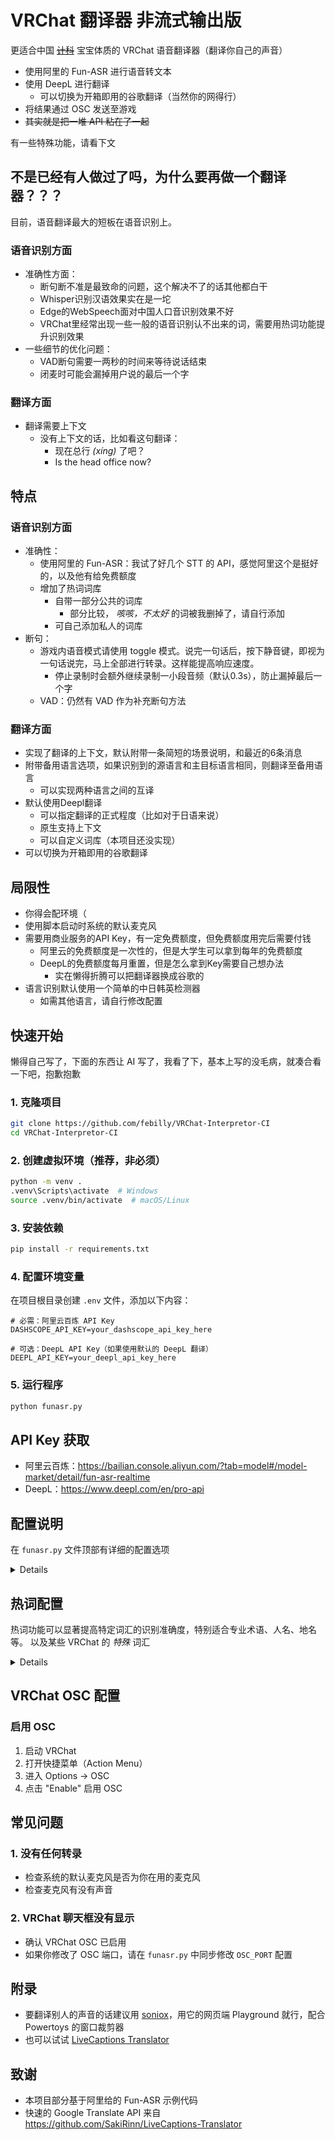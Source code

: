 # VRChat 翻译器 非流式输出版

更适合中国 [~~计科~~](#局限性) 宝宝体质的 VRChat 语音翻译器（翻译你自己的声音）

- 使用阿里的 Fun-ASR 进行语音转文本
- 使用 DeepL 进行翻译
    - 可以切换为开箱即用的谷歌翻译（当然你的网得行）
- 将结果通过 OSC 发送至游戏
- ~~其实就是把一堆 API 粘在了一起~~

有一些特殊功能，请看下文

## 不是已经有人做过了吗，为什么要再做一个翻译器？？？

目前，语音翻译最大的短板在语音识别上。

### 语音识别方面
- 准确性方面：
    - 断句断不准是最致命的问题，这个解决不了的话其他都白干
    - Whisper识别汉语效果实在是一坨
    - Edge的WebSpeech面对中国人口音识别效果不好
    - VRChat里经常出现一些一般的语音识别认不出来的词，需要用热词功能提升识别效果
- 一些细节的优化问题：
    - VAD断句需要一两秒的时间来等待说话结束
    - 闭麦时可能会漏掉用户说的最后一个字

### 翻译方面
- 翻译需要上下文
    - 没有上下文的话，比如看这句翻译：
        - 现在总行 _(xíng)_ 了吧？
        - Is the head office now?

## 特点

### 语音识别方面

- 准确性：
    - 使用阿里的 Fun-ASR：我试了好几个 STT 的 API，感觉阿里这个是挺好的，以及他有给免费额度
    - 增加了热词词库
        - 自带一部分公共的词库
            - 部分比较， _咳咳，不太好_ 的词被我删掉了，请自行添加
        - 可自己添加私人的词库
- 断句：
    - 游戏内语音模式请使用 toggle 模式。说完一句话后，按下静音键，即视为一句话说完，马上全部进行转录。这样能提高响应速度。
        - 停止录制时会额外继续录制一小段音频（默认0.3s），防止漏掉最后一个字
    - VAD：仍然有 VAD 作为补充断句方法

### 翻译方面

- 实现了翻译的上下文，默认附带一条简短的场景说明，和最近的6条消息
- 附带备用语言选项，如果识别到的源语言和主目标语言相同，则翻译至备用语言
    - 可以实现两种语言之间的互译
- 默认使用Deepl翻译
    - 可以指定翻译的正式程度（比如对于日语来说）
    - 原生支持上下文
    - 可以自定义词库（本项目还没实现）
- 可以切换为开箱即用的谷歌翻译

## 局限性
- 你得会配环境（
- 使用脚本启动时系统的默认麦克风
- 需要用商业服务的API Key，有一定免费额度，但免费额度用完后需要付钱
    - 阿里云的免费额度是一次性的，但是大学生可以拿到每年的免费额度
    - DeepL的免费额度每月重置，但是怎么拿到Key需要自己想办法
        - 实在懒得折腾可以把翻译器换成谷歌的
- 语言识别默认使用一个简单的中日韩英检测器
    - 如需其他语言，请自行修改配置

## 快速开始

懒得自己写了，下面的东西让 AI 写了，我看了下，基本上写的没毛病，就凑合看一下吧，抱歉抱歉

### 1. 克隆项目

```bash
git clone https://github.com/febilly/VRChat-Interpretor-CI
cd VRChat-Interpretor-CI
```

### 2. 创建虚拟环境（推荐，非必须）

```bash
python -m venv .
.venv\Scripts\activate  # Windows
source .venv/bin/activate  # macOS/Linux
```

### 3. 安装依赖

```bash
pip install -r requirements.txt
```

### 4. 配置环境变量

在项目根目录创建 `.env` 文件，添加以下内容：

```env
# 必需：阿里云百炼 API Key
DASHSCOPE_API_KEY=your_dashscope_api_key_here

# 可选：DeepL API Key（如果使用默认的 DeepL 翻译）
DEEPL_API_KEY=your_deepl_api_key_here
```

### 5. 运行程序

```bash
python funasr.py
```

## API Key 获取

- 阿里云百炼：https://bailian.console.aliyun.com/?tab=model#/model-market/detail/fun-asr-realtime
- DeepL：https://www.deepl.com/en/pro-api

## 配置说明

在 `funasr.py` 文件顶部有详细的配置选项

<details>

### 翻译语言配置

```python
SOURCE_LANGUAGE = 'auto'  # 翻译源语言
# 'auto': 自动检测
# 或指定：'en'=英文, 'ja'=日文, 'zh-CN'=简体中文 等

TARGET_LANGUAGE = 'ja'  # 翻译目标语言
# 'zh-CN': 简体中文
# 'en': 英文
# 'ja': 日文
# 'ko': 韩文
# 'es': 西班牙语
# 'fr': 法语 等

FALLBACK_LANGUAGE = 'zh'  # 备用翻译语言
# 当检测到源语言与目标语言相同时，自动使用此语言
# 设置为 None 则禁用此功能
```

### 语言检测器配置

```python
# 选择语言检测器（取消注释一行）
# from language_detectors.fasttext_detector import FasttextDetector as LanguageDetector  # 通用检测器
from language_detectors.cjke_detector import CJKEDetector as LanguageDetector  # 中日韩英检测器（推荐）
# from language_detectors.enzh_detector import EnZhDetector as LanguageDetector  # 中英检测器
```

**推荐配置：**
- 主要使用中日韩英语言 → 使用 `CJKEDetector`（速度快、准确度高）
- 只使用中英双语 → 使用 `EnZhDetector`
- 需要更多语言支持 → 使用 `FasttextDetector`
    - 附带一些针对中文和日语的特殊规则，提高短文本准确性

### 翻译 API 配置

```python
# 选择翻译 API（取消注释一行）
# from translators.translation_apis.google_web_api import GoogleWebAPI as TranslationAPI  # Google 标准版（免费）
# from translators.translation_apis.google_dictionary_api import GoogleDictionaryAPI as TranslationAPI  # Google 快速版（免费）
from translators.translation_apis.deepl_api import DeepLAPI as TranslationAPI  # DeepL（需 API Key）
```

**API 对比：**
| API | 优点 | 缺点 | API Key |
|-----|------|------|---------|
| Google Web | 免费、稳定 | 速度较慢 | 不需要 |
| Google Dictionary | 免费、快速 | 可能会被谷歌封杀掉 | 不需要 |
| DeepL | 质量最高 | 有免费额度限制 | 需要 |

### 翻译上下文

```python
CONTEXT_PREFIX = "This is an audio transcription of a conversation within the online multiplayer social game VRChat:"
# 为翻译提供上下文信息，提高翻译质量
# 可根据实际场景修改
```

### 麦克风控制配置

```python
ENABLE_MIC_CONTROL = True  # 是否启用 VRChat 麦克风控制
# True: 根据 VRChat 内麦克风开关控制识别启停
# False: 程序启动后立即开始识别，忽略麦克风状态

MUTE_DELAY_SECONDS = 0.3  # 静音后延迟停止的秒数
# 避免频繁开关导致识别中断
# 设置为 0 则立即停止
```

### 热词配置

```python
ENABLE_HOT_WORDS = True  # 是否启用热词功能
# True: 使用热词表提高特定词汇识别准确度
# False: 不使用热词
```

### 显示配置

```python
SHOW_PARTIAL_RESULTS = False  # 是否显示部分识别结果
# True: 识别过程中实时显示部分结果（可能覆盖掉之前的翻译结果）
# False: 只显示完整句子的识别结果（推荐）
```
</details>

## 热词配置

热词功能可以显著提高特定词汇的识别准确度，特别适合专业术语、人名、地名等。
以及某些 VRChat 的 _特殊_ 词汇

<details>

### 热词文件结构

```
STT/
├── hot_words/          # 公共热词目录（会被提交到 Git）
│   ├── zh-cn.txt      # 中文热词
│   ├── en.txt         # 英文热词
│   └── ...
└── hot_words_private/  # 私人热词目录（不会被提交到 Git）
    ├── zh-cn.txt      # 中文私人热词
    ├── en.txt         # 英文私人热词
    └── ...
```

### 热词文件格式

每个热词文件是纯文本格式，每行一个词

**注意事项：**
- 每行一个热词，不要有多余空格
- 空行会被忽略
- 总热词数量不超过 500 个（阿里云限制）

### 如何设置私人热词

- **编辑私人热词文件**

   打开 `hot_words_private/` 目录下对应语言的文件（如不存在则请手动创建）：
   例如：

   ```
   hot_words_private/zh-cn.txt
   hot_words_private/en.txt
   ```

- **启用的语言配置**

   在 `hot_words_manager.py` 中配置要加载的语言：
   
   ```python
   # 要加载的语言列表
   ENABLED_LANGUAGES = ['zh-cn', 'en']  
   # 可添加更多：['zh-cn', 'en', 'ja', 'ko']
   ```

</details>

## VRChat OSC 配置

### 启用 OSC

1. 启动 VRChat
2. 打开快捷菜单（Action Menu）
3. 进入 Options → OSC
4. 点击 "Enable" 启用 OSC

## 常见问题

### 1. 没有任何转录

- 检查系统的默认麦克风是否为你在用的麦克风
- 检查麦克风有没有声音

### 2. VRChat 聊天框没有显示

- 确认 VRChat OSC 已启用
- 如果你修改了 OSC 端口，请在 `funasr.py` 中同步修改 `OSC_PORT` 配置

## 附录

- 要翻译别人的声音的话建议用 [soniox](https://console.soniox.com/org/e784abf7-3ab5-4127-8823-ecfc18f68b90/projects/2b220fdd-f158-4b7a-9b12-447947b5098a/playground/speech-to-text/)，用它的网页端 Playground 就行，配合 Powertoys 的窗口裁剪器
- 也可以试试 [LiveCaptions Translator](https://github.com/SakiRinn/LiveCaptions-Translator)

## 致谢
- 本项目部分基于阿里给的 Fun-ASR 示例代码
- 快速的 Google Translate API 来自 https://github.com/SakiRinn/LiveCaptions-Translator